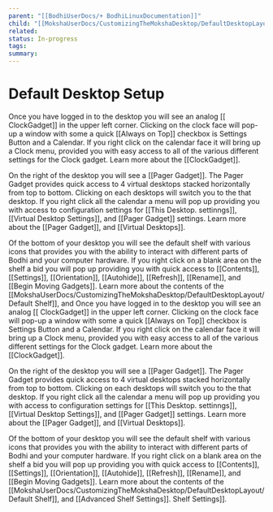 ```yaml
---
parent: "[[BodhiUserDocs/+ BodhiLinuxDocumentation]]"
child: "[[MokshaUserDocs/CustomizingTheMokshaDesktop/DefaultDesktopLayout/Adding Custom Wallpapers]]"
related: 
status: In-progress
tags: 
summary: 
---
```

# Default Desktop Setup

Once you have logged in to the desktop you will see an analog [[ ClockGadget]] in the upper left corner. Clicking on the clock face will pop-up a window with some a quick [[Always on Top]] checkbox is Settings Button and a Calendar. If you right click on the calendar face it will bring up a Clock menu, provided you with easy access to all of the various different settings for the Clock gadget. Learn more about the [[ClockGadget]].

On the right of the desktop you will see a [[Pager Gadget]]. The Pager Gadget provides quick access to 4 virtual desktops stacked horizontally from top to bottom. Clicking on each desktops will switch you to the that desktop. If you right click all the calendar a menu will pop up providing you with access to configuration settings for [[This Desktop. settinngs]], [[Virtual Desktop Settings]], and [[Pager Gadget]] settings. Learn more about the [[Pager Gadget]], and [[Virtual Desktops]]. 

Of the bottom of your desktop you will see the default shelf with various icons that provides you with the ability to interact with different parts of Bodhi and your computer hardware. If you right click on a blank area on the shelf a bid you will pop up providing you with quick access to [[Contents]], [[Settings]], [[Orientation]], [[Autohide]], [[Refresh]], [[Rename]], and [[Begin Moving Gadgets]]. Learn more about the contents of the [[MokshaUserDocs/CustomizingTheMokshaDesktop/DefaultDesktopLayout/Default Shelf]], and Once you have logged in to the desktop you will see an analog [[ ClockGadget]] in the upper left corner. Clicking on the clock face will pop-up a window with some a quick [[Always on Top]] checkbox is Settings Button and a Calendar. If you right click on the calendar face it will bring up a Clock menu, provided you with easy access to all of the various different settings for the Clock gadget. Learn more about the [[ClockGadget]].

On the right of the desktop you will see a [[Pager Gadget]]. The Pager Gadget provides quick access to 4 virtual desktops stacked horizontally from top to bottom. Clicking on each desktops will switch you to the that desktop. If you right click all the calendar a menu will pop up providing you with access to configuration settings for [[This Desktop. settinngs]], [[Virtual Desktop Settings]], and [[Pager Gadget]] settings. Learn more about the [[Pager Gadget]], and [[Virtual Desktops]]. 

Of the bottom of your desktop you will see the default shelf with various icons that provides you with the ability to interact with different parts of Bodhi and your computer hardware. If you right click on a blank area on the shelf a bid you will pop up providing you with quick access to [[Contents]], [[Settings]], [[Orientation]], [[Autohide]], [[Refresh]], [[Rename]], and [[Begin Moving Gadgets]]. Learn more about the contents of the [[MokshaUserDocs/CustomizingTheMokshaDesktop/DefaultDesktopLayout/Default Shelf]], and [[Advanced Shelf Settings]]. Shelf Settings]].